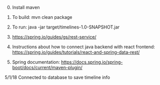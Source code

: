 0. Install maven

1. To build: mvn clean package

2. To run: java -jar target/timelines-1.0-SNAPSHOT.jar

3. https://spring.io/guides/gs/rest-service/


4. Instructions about how to connect java backend with react frontend: https://spring.io/guides/tutorials/react-and-spring-data-rest/  

5. Spring documentation: https://docs.spring.io/spring-boot/docs/current/maven-plugin/

5/1/18
Connected to database to save timeline info
